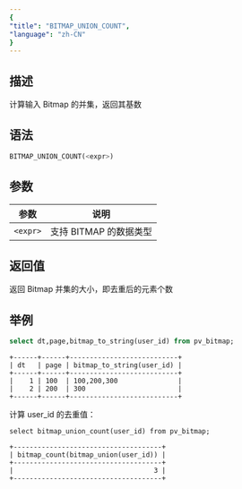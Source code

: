 ```yaml
---
{
"title": "BITMAP_UNION_COUNT",
"language": "zh-CN"
}
---
```


<!-- 
Licensed to the Apache Software Foundation (ASF) under one
or more contributor license agreements.  See the NOTICE file
distributed with this work for additional information
regarding copyright ownership.  The ASF licenses this file
to you under the Apache License, Version 2.0 (the
"License"); you may not use this file except in compliance
with the License.  You may obtain a copy of the License at

  http://www.apache.org/licenses/LICENSE-2.0

Unless required by applicable law or agreed to in writing,
software distributed under the License is distributed on an
"AS IS" BASIS, WITHOUT WARRANTIES OR CONDITIONS OF ANY
KIND, either express or implied.  See the License for the
specific language governing permissions and limitations
under the License.
-->

## 描述

计算输入 Bitmap 的并集，返回其基数

## 语法

```sql
BITMAP_UNION_COUNT(<expr>)
```

## 参数

| 参数 | 说明 |
| -- | -- |
| `<expr>` | 支持 BITMAP 的数据类型 |

## 返回值

返回 Bitmap 并集的大小，即去重后的元素个数

## 举例

```sql
select dt,page,bitmap_to_string(user_id) from pv_bitmap;
```

```text
+------+------+---------------------------+
| dt   | page | bitmap_to_string(user_id) |
+------+------+---------------------------+
|    1 | 100  | 100,200,300               |
|    2 | 200  | 300                       |
+------+------+---------------------------+
```

计算 user_id 的去重值：

```
select bitmap_union_count(user_id) from pv_bitmap;
```

```text
+-------------------------------------+
| bitmap_count(bitmap_union(user_id)) |
+-------------------------------------+
|                                   3 |
+-------------------------------------+
```
